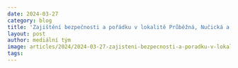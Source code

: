 ```yaml
---
date: 2024-03-27
category: blog
title: 'Zajištění bezpečnosti a pořádku v lokalitě Průběžná, Nučická a okolí'
layout: post
author: mediální tým
image: articles/2024/2024-03-27-zajisteni-bezpecnosti-a-poradku-v-lokalite-prubezna-nucicka-a-okoli.jpg
tags:
---
```

